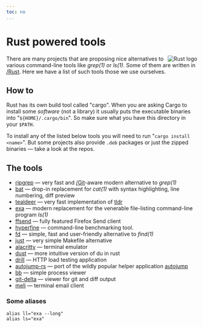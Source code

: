 ```yaml
---
toc: no
...
```


# Rust powered tools

<img style="background-color: white; float: right;" alt="Rust logo" src="https://www.rust-lang.org/static/images/rust-logo-blk.svg">

There are many projects that are proposing nice alternatives to various command-line tools like *grep(1)* or *ls(1)*. Some of them are written in [/Rust](). Here we have a list of such tools those we use ourselves.

## How to

Rust has its own build tool called "cargo". When you are asking Cargo to install some *software* (not a library) it usually puts the executable binaries into "`${HOME}/.cargo/bin`". So make sure what you have this directory in your `$PATH`.

To install any of the listed below tools you will need to run "`cargo install <name>`". But some projects also provide `.deb` packages or just the zipped binaries — take a look at the repos.

## The tools

- [ripgrep](https://github.com/BurntSushi/ripgrep) — very fast and [/Git]()-aware modern alternative to *grep(1)*
- [bat](https://github.com/sharkdp/bat) — drop-in replacement for *cat(1)* with syntax highlighting, line numbering, diff preview
- [tealdeer](https://github.com/dbrgn/tealdeer) — very fast implementation of [tldr](https://github.com/tldr-pages/tldr) 
- [exa](https://github.com/ogham/exa) — modern replacement for the venerable file-listing command-line program *ls(1)*
- [ffsend](https://github.com/timvisee/ffsend) — fully featured Firefox Send client
- [hyperfine](https://github.com/sharkdp/hyperfine) — command-line benchmarking tool.
- [fd](https://github.com/sharkdp/fd) — simple, fast and user-friendly alternative to *find(1)*
- [just](https://github.com/casey/just) — very simple Makefile alternative
- [alacritty](https://github.com/alacritty/alacritty) — terminal emulator
- [dust](https://github.com/bootandy/dust) — more intuitive version of du in rust
- [drill](https://github.com/fcsonline/drill) — HTTP load testing application
- [autojump-rs](https://github.com/xen0n/autojump-rs) — port of the wildly popular helper application [autojump](https://github.com/wting/autojump)
- [bb](https://github.com/epilys/bb) — simple process viewer
- [git-delta](https://github.com/dandavison/delta) — viewer for git and diff output
- [meli](https://github.com/meli/meli) — terminal email client

### Some aliases

```
alias ll="exa --long"
alias ls="exa"
```
